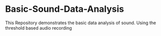 # Basic-Sound-Data-Analysis
This Repository demonstrates the basic data analysis of sound. Using the threshold based audio recording 
